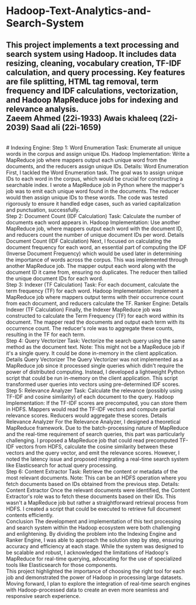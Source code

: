 # Hadoop-Text-Analytics-and-Search-System
This project implements a text processing and search system using Hadoop. It includes data resizing, cleaning, vocabulary creation, TF-IDF calculation, and query processing. Key features are file splitting, HTML tag removal, term frequency and IDF calculations, vectorization, and Hadoop MapReduce jobs for indexing and relevance analysis.
<br>
Zaeem Ahmed (22i-1933)
Awais khaleeq (22i-2039)
Saad ali (22i-1659)
<br>
------------------------------------------------------------------------------------------------------------------
<br>
# Indexing Engine:
Step 1: Word Enumeration
Task: Enumerate all unique words in the corpus and assign unique IDs.
Hadoop Implementation: Write a MapReduce job where mappers output each unique word from the documents, and the reducers assign unique IDs.
Details:
Word Enumeration
First, I tackled the Word Enumeration task. The goal was to assign unique IDs to each word in the corpus, which would be crucial for constructing a searchable index. I wrote a MapReduce job in Python where the mapper's job was to emit each unique word found in the documents. The reducer would then assign unique IDs to these words. The code was tested rigorously to ensure it handled edge cases, such as varied capitalization and punctuation, successfully.
<br>
Step 2: Document Count (IDF Calculation)
Task: Calculate the number of documents each word appears in.
Hadoop Implementation: Use another MapReduce job, where mappers output each word with the document ID, and reducers count the number of unique document IDs per word.
Details
Document Count (IDF Calculation)
Next, I focused on calculating the document frequency for each word, an essential part of computing the IDF (Inverse Document Frequency) which would be used later in determining the importance of words across the corpus. This was implemented through another MapReduce job. The mapper output each word along with the document ID it came from, ensuring no duplicates. The reducer then tallied the unique document IDs for each word.
<br>
Step 3: Indexer (TF Calculation)
Task: For each document, calculate the term frequency (TF) for each word.
Hadoop Implementation: Implement a MapReduce job where mappers output terms with their occurrence count from each document, and reducers calculate the TF.
Ranker Engine:
Details
Indexer (TF Calculation)
Finally, the Indexer MapReduce job was constructed to calculate the Term Frequency (TF) for each word within its document. The mapper read the documents and output each term with its occurrence count. The reducer's role was to aggregate these counts, resulting in the TF for each term.
<br>
Step 4: Query Vectorizer
Task: Vectorize the search query using the same method as the document text.
Note: This might not be a MapReduce job if it's a single query. It could be done in-memory in the client application.
Details
Query Vectorizer
The Query Vectorizer was not implemented as a MapReduce job since it processed single queries which didn't require the power of distributed computing. Instead, I developed a lightweight Python script that could be run in-memory on the client application. This script transformed user queries into vectors using pre-determined IDF scores.
<br>
Step 5: Relevance Analyzer
Task: Calculate the relevance (possibly using TF-IDF and cosine similarity) of each document to the query.
Hadoop Implementation: If the TF-IDF scores are precomputed, you can store them in HDFS. Mappers would read the TF-IDF vectors and compute partial relevance scores. Reducers would aggregate these scores.
Details
Relevance Analyzer
For the Relevance Analyzer, I designed a theoretical MapReduce framework. Due to the batch-processing nature of MapReduce and the real-time requirement of search queries, this part was particularly challenging. I proposed a MapReduce job that could read precomputed TF-IDF vectors from HDFS, calculate the cosine similarity between these vectors and the query vector, and emit the relevance scores. However, I noted the latency issue and proposed integrating a real-time search system like Elasticsearch for actual query processing.
<br>
Step 6: Content Extractor
Task: Retrieve the content or metadata of the most relevant documents.
Note: This can be an HDFS operation where you fetch documents based on IDs obtained from the previous step.
Details:
Content Extractor
Once the relevant documents were identified, the Content Extractor's role was to fetch these documents based on their IDs. This wasn't a MapReduce job but rather a straightforward retrieval process from HDFS. I created a script that could be executed to retrieve full document contents efficiently.
<br>
 Conclusion
The development and implementation of this text processing and search system within the Hadoop ecosystem were both challenging and enlightening. By dividing the problem into the Indexing Engine and Ranker Engine, I was able to approach the solution step by step, ensuring accuracy and efficiency at each stage. While the system was designed to be scalable and robust, I acknowledged the limitations of Hadoop's MapReduce for real-time querying, advocating for the use of specialized tools like Elasticsearch for those components.
<br>
This project highlighted the importance of choosing the right tool for each job and demonstrated the power of Hadoop in processing large datasets. Moving forward, I plan to explore the integration of real-time search engines with Hadoop-processed data to create an even more seamless and responsive search experience.
